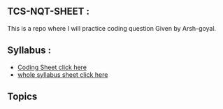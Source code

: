 ## TCS-NQT-SHEET :
This is a repo where I will practice coding question Given by Arsh-goyal.

## Syllabus :
- [Coding Sheet click here](https://docs.google.com/spreadsheets/d/1Vb97Fj-_vgeCmsMSBusFJqtSfhr_cgf-_PRRl6zM3ac/edit#gid=0)
- [whole syllabus sheet click here](https://docs.google.com/document/d/1Gt5Z2pxk198NeugM0aLQT9Z9g-Q4XydZGH0sxSH7PG8/edit)
## Topics 
